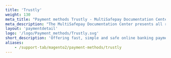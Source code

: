 ```yaml
---
title: 'Trustly'
weight: 130
meta_title: "Payment methods Trustly - MultiSafepay Documentation Center"
meta_description: "The MultiSafepay Documentation Center presents all relevant information about our Plugins and API. You can also find support pages for Payment Methods, Tools and General Questions as well as the contact details of our Support and Integration Teams."
layout: 'paymentdetail'
logo: '/logo/Payment_methods/Trustly.svg' 
short_description: 'Offering fast, simple and safe online banking payment solutions available in a number of European countries.'
aliases:
    - /support-tab/magento2/payment-methods/trustly
---
```

